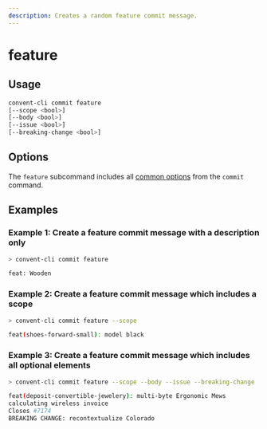 ```yaml
---
description: Creates a random feature commit message.
---
```


# feature

## Usage

```bash
convent-cli commit feature
[--scope <bool>]
[--body <bool>]
[--issue <bool>]
[--breaking-change <bool>]
```

## Options

The `feature` subcommand includes all [common options](./#common-options) from the `commit` command.

## Examples

### Example 1: Create a feature commit message with a description only

```bash
> convent-cli commit feature

feat: Wooden
```

### Example 2: Create a feature commit message which includes a scope

```bash
> convent-cli commit feature --scope

feat(shoes-forward-small): model black
```

### Example 3: Create a feature commit message which includes all optional elements

```bash
> convent-cli commit feature --scope --body --issue --breaking-change

feat(deposit-convertible-jewelery): multi-byte Ergonomic Mews
calculating wireless invoice
Closes #7174
BREAKING CHANGE: recontextualize Colorado
```

